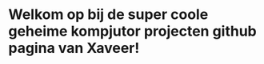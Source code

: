 # Welkom op bij de super coole geheime kompjutor projecten github pagina van Xaveer!

<!---
xaveervanderlaan/xaveervanderlaan is a ✨ special ✨ repository because its `README.md` (this file) appears on your GitHub profile.
You can click the Preview link to take a look at your changes.
--->
